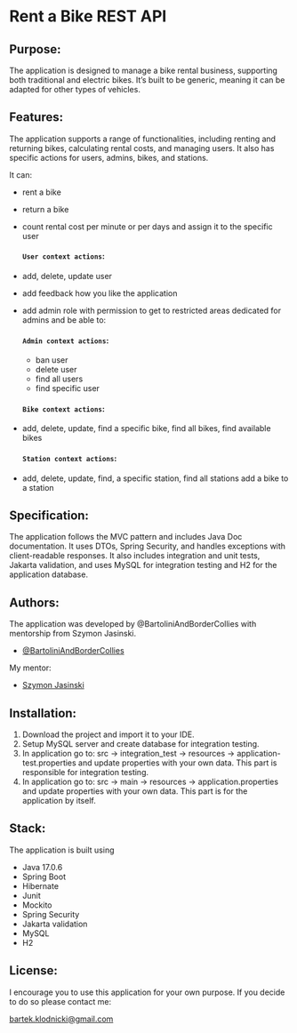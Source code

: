 # Rent a Bike REST API

## Purpose: 
The application is designed to manage a bike rental business, supporting both traditional and electric bikes. It’s built to be generic, meaning it can be adapted for other types of vehicles.

## Features:

The application supports a range of functionalities, including renting and returning bikes, calculating rental costs, and managing users. It also has specific actions for users, admins, bikes, and stations.

It can:

- rent a bike
- return a bike
- count rental cost per minute or per days and assign it to the specific user
  

  #### `User context actions`:
- add, delete, update user
- add feedback how you like the application
- add admin role with permission to get to restricted areas dedicated for admins and be able to:

  #### `Admin context actions`:
  - ban user
  - delete user
  - find all users
  - find specific user
  

  #### `Bike context actions`:
- add, delete, update, find a specific bike, find all bikes, find available bikes

  
  #### `Station context actions`:
- add, delete, update, find, a specific station, find all stations add a bike to a station


## Specification:

The application follows the MVC pattern and includes Java Doc documentation. It uses DTOs, Spring Security, and handles exceptions with client-readable responses. It also includes integration and unit tests, Jakarta validation, and uses MySQL for integration testing and H2 for the application database.

## Authors:

The application was developed by @BartoliniAndBorderCollies with mentorship from Szymon Jasinski.

- [@BartoliniAndBorderCollies](https://www.github.com/BartoliniAndBorderCollies)

My mentor:
- [Szymon Jasinski](https://github.com/JasinskiSz)

## Installation:

1. Download the project and import it to your IDE.
2. Setup MySQL server and create database for integration testing.
3. In application go to: src -> integration_test -> resources -> application-test.properties and update properties with your own data. This part is responsible for integration testing.
4. In application go to: src -> main -> resources -> application.properties and update properties with your own data. This part is for the application by itself.

## Stack:

The application is built using
- Java 17.0.6
- Spring Boot
- Hibernate
- Junit
- Mockito
- Spring Security
- Jakarta validation
- MySQL
- H2

## License:
I encourage you to use this application for your own purpose. If you decide to do so please contact me:

bartek.klodnicki@gmail.com
  
  

